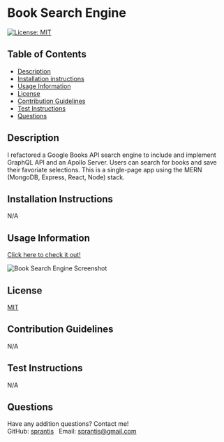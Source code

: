 # Book Search Engine


[![License: MIT](https://img.shields.io/badge/License-MIT-yellow.svg)](https://opensource.org/licenses/MIT)

## Table of Contents
* [Description](#description)
* [Installation instructions](#installation-instructions)
* [Usage Information](#usage-information)
* [License](#license)
* [Contribution Guidelines](#contribution-guidelines)
* [Test Instructions](#test-instructions)
* [Questions](#questions)

## Description
I refactored a Google Books API search engine to include and implement GraphQL API and an Apollo Server. Users can search for books and save their favoriate selections. This is a single-page app using the MERN (MongoDB, Express, React, Node) stack.

## Installation Instructions
N/A

## Usage Information

[Click here to check it out!](https://sjp-book-search-engine.herokuapp.com/)

![Book Search Engine Screenshot](./client/src/assets/images/book-search-engine-screenshot.png)

## License
[MIT](https://opensource.org/licenses/MIT)

## Contribution Guidelines
N/A

## Test Instructions
N/A

## Questions
Have any addition questions? Contact me!
&nbsp;  
GitHub: [sprantis](https://github.com/sprantis)
&nbsp;
Email: sprantis@gmail.com
